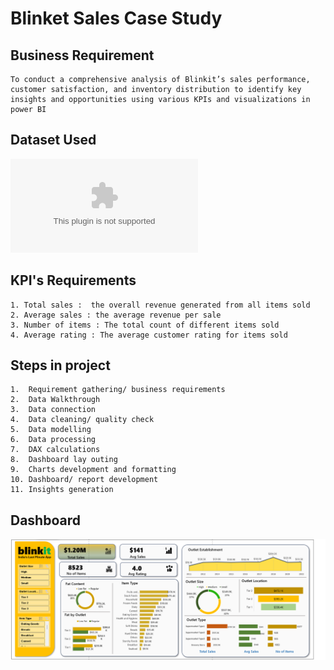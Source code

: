 # Blinket Sales Case Study

## Business Requirement
    To conduct a comprehensive analysis of Blinkit’s sales performance, customer satisfaction, and inventory distribution to identify key insights and opportunities using various KPIs and visualizations in power BI

## Dataset Used
![Dataset](https://github.com/KiruthikaChokkalingam/Blinkit-/blob/main/BlinkIT%20Grocery%20Data.xlsx)


## KPI's Requirements
    1. Total sales :  the overall revenue generated from all items sold
    2. Average sales : the average revenue per sale
    3. Number of items : The total count of different items sold 
    4. Average rating : The average customer rating for items sold 

## Steps in project
    1.	Requirement gathering/ business requirements
    2.	Data Walkthrough
    3.	Data connection 
    4.	Data cleaning/ quality check
    5.	Data modelling
    6.	Data processing
    7.	DAX calculations
    8.	Dashboard lay outing
    9.	Charts development and formatting
    10.	Dashboard/ report development
    11.	Insights generation


## Dashboard
![Dashboard](https://github.com/KiruthikaChokkalingam/Blinkit-/blob/main/Dashboard.png)
